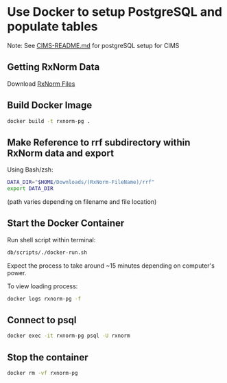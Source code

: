 # Use Docker to setup PostgreSQL and populate tables

Note: See [CIMS-README.md](/db/sql/CIMS-README.md) for postgreSQL setup for CIMS

## Getting RxNorm Data

Download [RxNorm Files](https://www.nlm.nih.gov/research/umls/rxnorm/docs/rxnormfiles.html)

## Build Docker Image

``` sh
docker build -t rxnorm-pg .
```

## Make Reference to rrf subdirectory within RxNorm data and export

Using Bash/zsh:

```sh
DATA_DIR="$HOME/Downloads/(RxNorm-FileName)/rrf"
export DATA_DIR
```

(path varies depending on filename and file location)

## Start the Docker Container

Run shell script within terminal:

```sh
db/scripts/./docker-run.sh
```

Expect the process to take around ~15 minutes depending on computer's power.

To view loading process:

```sh
docker logs rxnorm-pg -f
```

## Connect to psql

```sh
docker exec -it rxnorm-pg psql -U rxnorm
```

## Stop the container

```sh
docker rm -vf rxnorm-pg
```
